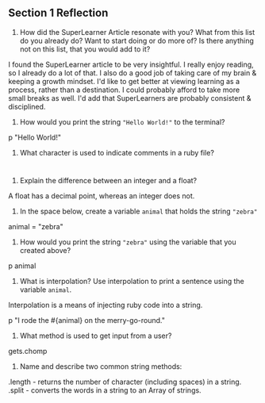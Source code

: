 ## Section 1 Reflection

1. How did the SuperLearner Article resonate with you? What from this list do you already do? Want to start doing or do more of? Is there anything not on this list, that you would add to it?

I found the SuperLearner article to be very insightful. I really enjoy reading,
so I already do a lot of that. I also do a good job of taking care of my brain &
keeping a growth mindset. I'd like to get better at viewing learning as a
process, rather than a destination. I could probably afford to take more small breaks as well. I'd add that SuperLearners are probably consistent & disciplined.  

1. How would you print the string `"Hello World!"` to the terminal?

p "Hello World!"

1. What character is used to indicate comments in a ruby file?

#

1. Explain the difference between an integer and a float?

A float has a decimal point, whereas an integer does not.

1. In the space below, create a variable `animal` that holds the string `"zebra"`

animal = "zebra"

1. How would you print the string `"zebra"` using the variable that you created above?

p animal

1. What is interpolation? Use interpolation to print a sentence using the variable `animal`.

Interpolation is a means of injecting ruby code into a string.

p "I rode the #{animal} on the merry-go-round."

1. What method is used to get input from a user?

gets.chomp

1. Name and describe two common string methods:

.length - returns the number of character (including spaces) in a string.
.split - converts the words in a string to an Array of strings.
